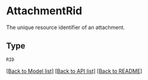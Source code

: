 # AttachmentRid

The unique resource identifier of an attachment.

## Type
```python
RID
```


[[Back to Model list]](../../README.md#documentation-for-models) [[Back to API list]](../../README.md#documentation-for-api-endpoints) [[Back to README]](../../README.md)
